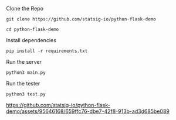 Clone the Repo

`git clone https://github.com/statsig-io/python-flask-demo`

`cd python-flask-demo`

Install dependencies

`pip install -r requirements.txt`

Run the server

`python3 main.py`

Run the tester

`python3 test.py`


https://github.com/statsig-io/python-flask-demo/assets/95646168/659ffc76-dbe7-42f8-913b-ad3d685be089

